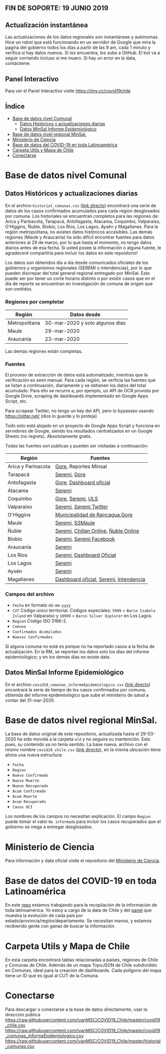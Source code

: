 ## FIN DE SOPORTE: 19 JUNIO 2019

## Actualización instantánea
Las actualizaciones de los datos regionales son instantáneas y autónomas. Hice un robot que está funcionando en un servidor de Google que mira la pagína del gobierno todos los días a partir de las 9 am, cada 1 minuto y verifica si hay datos nuevos. Si los encuentra, los sube a GitHub. El bot va a seguir corriendo incluso si me muero. Si hay un error en la data, contácteme.


## Panel Interactivo
Para ver el Panel Interactivo visite https://tiny.cc/covid19chile

## Índice
- [Base de datos nivel Comunal](#base-de-datos-nivel-comunal)
  * [Datos Históricos y actualizaciones diarias](#datos-históricos-y-actualizaciones-diarias)
  * [Datos MinSal Informe Epidemiológico](#datos-minsal-informe-epidemiológico)
- [Base de datos nivel regional MinSal.](#base-de-datos-nivel-regional-minsal)
- [Ministerio de Ciencia](#ministerio-de-ciencia)
- [Base de datos del COVID-19 en toda Latinoamérica](#base-de-datos-del-covid-19-en-toda-latinoamérica)
- [Carpeta Utils y Mapa de Chile](#carpeta-utils-y-mapa-de-chile)
- [Conectarse](#conectarse)

# Base de datos nivel Comunal

## Datos Históricos y actualizaciones diarias
En el archivo `historial_comunas.csv` ([link directo](https://raw.githubusercontent.com/ivanMSC/COVID19_Chile/master/historial_comunas.csv)) encontrará una serie de datos de los casos confirmados acumulados para cada region desglosados por comuna. Los historiales se encuentran completos para las regiones de: Arica y Parinacota, Tarapacá, Antofagasta, Atacama, Coquimbo, Valparaíso, O'Higgins, Ñuble, Biobío, Los Ríos, Los Lagos, Aysén y Magallanes. Para la región metropolitana, no existen datos históricos accesibles. Las demás regiones (Maule y Araucanía) ha sido difícil encontrar fuentes para datos anteriores al 29 de marzo, por lo que hasta el momento, no tengo datos diarios antes de esa fecha. Si usted posee la información o alguna fuente, le agradeceré compartirla para incluir los datos en este repositorio!

Los datos son obtenidos día a día desde comunicados oficiales de los gobiernos y organismos regionales (SEREMI o intendencias), por lo que pueden discrepar del total general regional entregado por MinSal. Esto puede ser por tener un corte horario distinto o por existir casos que en el día de reporte se encuentran en investigación de comuna de origen que son omitidos.

### Regiones por completar 
| Región | Datos desde |
| ------------- | ------------- |
| Metropolitana  | 30-mar-2020 y solo algunos dias  |
| Maule  | 29-mar-2020  |
| Araucanía  | 23-mar-2020  |

Las demás regiones están completas.

### Fuentes
El proceso de extracción de datos está automatizado, mientras que la verificación es semi manual. 
Para cada región, se verficia  las fuentes que se listan a continuación, diariamente y se obtienen los datos del total acumulado. 
Para ello se recurre a, por ejemplo, un API de OCR provisto por Google Drive, scraping de dashboards implementado en Google Apps Script, etc.

Para scrapear Twitter, no tengo un key del API, pero lo bypasseo usando https://nitter.net/ (dios lo guarde y lo proteja)

Todo esto está alojado en un proyecto de Google Apps Script y funciona en servidores de Google, siendo los resultados centralizados en un Google Sheets (no regrets).
Absolutamente gratis.

Todas las fuentes son publicas y pueden ser visitadas a continuación:

|Región|Fuentes|
|-------|-------|
|Arica y Parinacota|[Gore](https://twitter.com/goredearica), Reportes Minsal|
|Tarapacá|[Seremi](https://twitter.com/SeremiSalud_I), [Gore](https://twitter.com/Gore_Tarapaca)|
|Antofagasta|[Gore](https://twitter.com/GOREAntofagasta), [Dashboard oficial](https://experience.arcgis.com/experience/13813048c0d54a61bc53d536225d5e28/)
|Atacama|[Seremi](https://twitter.com/SeremiSalud3)|
|Coquimbo|[Gore](https://twitter.com/gorecoquimbo), [Seremi](https://twitter.com/SeremiSalud_Coq), [ULS](https://bigdatauls.userena.cl/salud/covid-19/region-coquimbo/)|
|Valparaíso|[Seremi](https://seremi5.redsalud.gob.cl/reporte-regional), [Seremi Twitter](https://twitter.com/SaludSsrv)|
|O'Higgins|[Municipalidad de Rancagua](https://twitter.com/munirancagua),[Gore](http://www.goreohiggins.cl/noticias/noticias-gore/108-covid-19-informe-diario)|
|Maule|[Seremi](https://twitter.com/SeremiSaludM), [SSMaule](https://twitter.com/SSMaule)|
|Ñuble|[Seremi](https://www.seremidesaludnuble.cl/comunicado-regional-covid-19/), [Chillan Online](http://www.chillanonline.cl/V5/), [Ñuble Online](https://twitter.com/NUBLEONLINE_)|
|Biobío|[Seremi](http://www.seremidesaludbiobio.cl/sd/web/#), [Seremi Facebook](https://www.facebook.com/seremisalud.biobio/)|
|Araucanía|[Seremi](https://seremi9.redsalud.gob.cl/9370-2/)|
|Los Ríos|[Seremi](https://seremi14.redsalud.gob.cl/), [Dashboard Oficial](https://www.canva.com/design/DAD6TwPrraQ/0w6qmDIE9COQP9cUOSek6w/view?utm_content=DAD6TwPrraQ&utm_campaign=designshare&utm_medium=link&utm_source=publishsharelink)|
|Los Lagos|[Seremi](https://seremi10.redsalud.gob.cl/17466-2/)|
|Aysén|[Seremi](https://seremi11.redsalud.gob.cl/coronavirus/)|
|Magallanes|[Dashboard oficial](https://contingencia-coronavirus-snit-magallanes.hub.arcgis.com), [Seremi](https://seremi12.redsalud.gob.cl/), [Intendencia](https://twitter.com/IntendenciaM)|

### Campos del archivo
* `Fecha` en formato `dd-mm-yyyy`
* `CUT` Código único territorial. Códigos especiales: `5999` = `Barco Isabela Island` en Valparaíso y `10999` = `Barco Silver Explorer` en Los Lagos. 
* `Region` Código ISO 3166-2.
* `Comuna`
* `Confirmados Acumulados`
* `Nuevos Confirmados`

Si alguna comuna no está es porque no ha reportado casos a la fecha de actualización. En la RM, se reportan los datos solo los días del informe epidemiológico; y en los demás días no existe data.

## Datos MinSal Informe Epidemiológico
En el archivo `covid19_comunas_informeEpidemiologico.csv` ([link directo](https://raw.githubusercontent.com/ivanMSC/COVID19_Chile/master/covid19_comunas_informeEpidemiologico.csv)) encontrará la serie de tiempo de los casos confirmados por comuna, obtenida del informe epidemiológico que sube el ministerio de salud a contar del 31-mar-2020.

# Base de datos nivel regional MinSal.
La base de datos original de este repositorio, actualizada hasta el 29-03-2020 ha sido movida a la carpeta `old` y no seguira su mantención. Esto pues, su contenido ya no tenía sentido.
La base nueva, archivo con el mismo nombre `covid19_chile.csv` ([link directo](https://raw.githubusercontent.com/ivanMSC/COVID19_Chile/master/covid19_chile.csv)), en la misma ubicación tiene ahora una nueva estructura:
* `Fecha`
* `Region`
* `Nuevo Confirmado`
* `Nuevo Muerte`
* `Nuevo Recuperado`
* `Acum Confirmado`
* `Acum Muerte`
* `Acum Recuperado`
* `Casos UCI`

Los nombres de los campos no necesitan explicación. El campo `Region` puede tomar el valor `No informado` para incluir los casos recuperados que el gobierno se niega a entregar desglosados.

# Ministerio de Ciencia

Para información y data oficial visite el repositorio del [Ministerio de Ciencia](https://github.com/MinCiencia/Datos-COVID19).

# Base de datos del COVID-19 en toda Latinoamérica
En este [repo](https://github.com/DataScienceResearchPeru/covid-19_latinoamerica) estamos trabajando para la recopilación de la información de toda latinoamérica. 
Yo estoy a cargo de la data de Chile y del [panel](https://datastudio.google.com/u/2/reporting/9b824956-4055-46da-8c40-0d46ded5ffba/page/QkcKB) que muestra la evolución de cada país por estado/provincia/región/departamento. Se necesitan manos, y estamos recibiendo gente con ganas de buscar la información.

# Carpeta Utils y Mapa de Chile
En esta carpeta encontrará tablas relacionadas a países, regiones de Chile y Comunas de Chile. Además de un mapa TopoJSON de Chile subdividido en Comunas, ideal para la creación de dashboards. Cada polígono del mapa tiene un ID que es igual al CUT de la Comuna.

# Conectarse
Para descargar o conectarse a la base de datos directamente, usar la dirección pública https://raw.githubusercontent.com/ivanMSC/COVID19_Chile/master/covid19_chile.csv
https://raw.githubusercontent.com/ivanMSC/COVID19_Chile/master/covid19_comunas_informeEpidemiologico.csv
https://raw.githubusercontent.com/ivanMSC/COVID19_Chile/master/historial_comunas.csv
